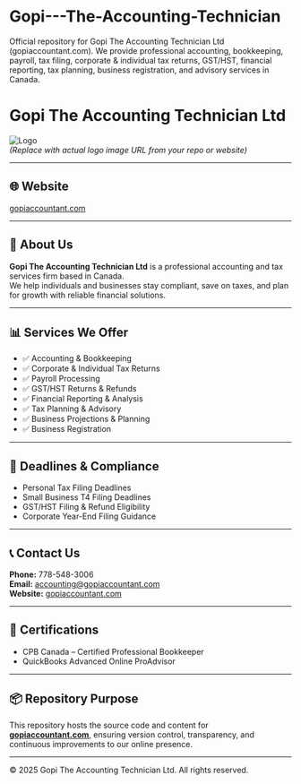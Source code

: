 # Gopi---The-Accounting-Technician
Official repository for Gopi The Accounting Technician Ltd (gopiaccountant.com). We provide professional accounting, bookkeeping, payroll, tax filing, corporate &amp; individual tax returns, GST/HST, financial reporting, tax planning, business registration, and advisory services in Canada.
# Gopi The Accounting Technician Ltd

![Logo](https://your-logo-link-here)  
*(Replace with actual logo image URL from your repo or website)*  

---

## 🌐 Website  
[gopiaccountant.com](https://gopiaccountant.com)

---

## 📌 About Us  
**Gopi The Accounting Technician Ltd** is a professional accounting and tax services firm based in Canada.  
We help individuals and businesses stay compliant, save on taxes, and plan for growth with reliable financial solutions.  

---

## 📊 Services We Offer  
- ✅ Accounting & Bookkeeping  
- ✅ Corporate & Individual Tax Returns  
- ✅ Payroll Processing  
- ✅ GST/HST Returns & Refunds  
- ✅ Financial Reporting & Analysis  
- ✅ Tax Planning & Advisory  
- ✅ Business Projections & Planning  
- ✅ Business Registration  

---

## 📅 Deadlines & Compliance  
- Personal Tax Filing Deadlines  
- Small Business T4 Filing Deadlines  
- GST/HST Filing & Refund Eligibility  
- Corporate Year-End Filing Guidance  

---

## 📞 Contact Us  

**Phone:** 778-548-3006  
**Email:** [accounting@gopiaccountant.com](mailto:accounting@gopiaccountant.com)  
**Website:** [gopiaccountant.com](https://gopiaccountant.com)  

---

## 📢 Certifications  
- CPB Canada – Certified Professional Bookkeeper  
- QuickBooks Advanced Online ProAdvisor  

---

## 📦 Repository Purpose  
This repository hosts the source code and content for **[gopiaccountant.com](https://gopiaccountant.com)**, ensuring version control, transparency, and continuous improvements to our online presence.  

---

© 2025 Gopi The Accounting Technician Ltd. All rights reserved.

